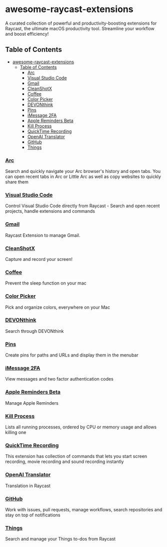 # awesome-raycast-extensions
A curated collection of powerful and productivity-boosting extensions for Raycast, the ultimate macOS productivity tool. Streamline your workflow and boost efficiency!

<!-- START doctoc generated TOC please keep comment here to allow auto update -->
<!-- DON'T EDIT THIS SECTION, INSTEAD RE-RUN doctoc TO UPDATE -->
## Table of Contents

- [awesome-raycast-extensions](#awesome-raycast-extensions)
  - [Table of Contents](#table-of-contents)
    - [Arc](#arc)
    - [Visual Studio Code](#visual-studio-code)
    - [Gmail](#gmail)
    - [CleanShotX](#cleanshotx)
    - [Coffee](#coffee)
    - [Color Picker](#color-picker)
    - [DEVONthink](#devonthink)
    - [Pins](#pins)
    - [iMessage 2FA](#imessage-2fa)
    - [Apple Reminders Beta](#apple-reminders-beta)
    - [Kill Process](#kill-process)
    - [QuickTime Recording](#quicktime-recording)
    - [OpenAI Translator](#openai-translator)
    - [GitHub](#github)
    - [Things](#things)
### [Arc](https://www.raycast.com/the-browser-company/arc)
Search and quickly navigate your Arc browser's history and open tabs. You can open recent tabs in Arc or Little Arc as well as copy websites to quickly share them

### [Visual Studio Code](https://www.raycast.com/thomas/visual-studio-code)
Control Visual Studio Code directly from Raycast - Search and open recent projects, handle extensions and commands

### [Gmail](https://raycast.com/tonka3000/gmail)
Raycast Extension to manage Gmail.

### [CleanShotX](https://raycast.com/Aayush9029/cleanshotx)
Capture and record your screen!

### [Coffee](https://raycast.com/mooxl/coffee)
Prevent the sleep function on your mac

### [Color Picker](https://raycast.com/thomas/color-picker)
Pick and organize colors, everywhere on your Mac

### [DEVONthink](https://raycast.com/bgnfu7re/devonthink)
Search through DEVONthink

### [Pins](https://raycast.com/HelloImSteven/pins)
Create pins for paths and URLs and display them in the menubar

### [iMessage 2FA](https://raycast.com/yuercl/imessage-2fa)
View messages and two factor authentication codes

### [Apple Reminders Beta](https://raycast.com/raycast/reminders)
Manage Apple Reminders

### [Kill Process](https://raycast.com/rolandleth/kill-process)
Lists all running processes, ordered by CPU or memory usage and allows killing one

### [QuickTime Recording](https://raycast.com/pradeepb28/quicktime)
This extension has collection of commands that lets you start screen recording, movie recording
and sound recording instantly

### [OpenAI Translator](https://raycast.com/douo/openai-translator)
Translation in Raycast

### [GitHub](https://raycast.com/raycast/github)
Work with issues, pull requests, manage workflows, search repositories and stay on top of notifications

### [Things](https://raycast.com/loris/things)
Search and manage your Things to-dos from Raycast